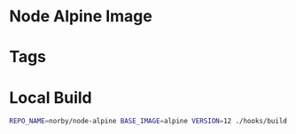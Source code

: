 # Node Alpine Image

# Tags

# Local Build
```bash
REPO_NAME=norby/node-alpine BASE_IMAGE=alpine VERSION=12 ./hooks/build.sh
```